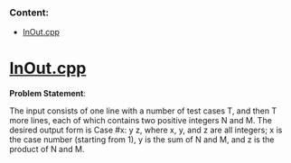 ### Content:
- [InOut.cpp]()  

# [InOut.cpp]()  

**Problem Statement**:  

The input consists of one line with a number of test cases T, and then T more lines,
each of which contains two positive integers N and M. The desired output form is Case #x: y z,
where x, y, and z are all integers; x is the case number (starting from 1),
y is the sum of N and M, and z is the product of N and M.  
